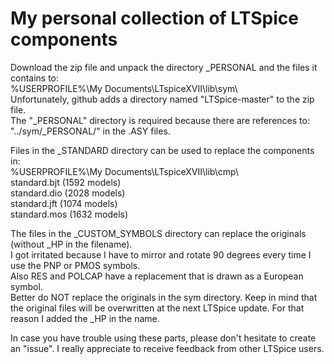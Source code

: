 # My personal collection of LTSpice components

Download the zip file and unpack the directory _PERSONAL and the files it contains to:  
%USERPROFILE%\My Documents\LTspiceXVII\lib\sym\  
Unfortunately, github adds a directory named "LTSpice-master" to the zip file.  
The "_PERSONAL" directory is required because there are references to: "../sym/_PERSONAL/" in the .ASY files.  
  
Files in the _STANDARD directory can be used to replace the components in:  
%USERPROFILE%\My Documents\LTspiceXVII\lib\cmp\  
standard.bjt (1592 models)  
standard.dio (2028 models)  
standard.jft (1074 models)  
standard.mos (1632 models)  
 
The files in the _CUSTOM_SYMBOLS directory can replace the originals (without _HP in the filename).  
I got irritated because I have to mirror and rotate 90 degrees every time I use the PNP or PMOS symbols.  
Also RES and POLCAP have a replacement that is drawn as a European symbol.  
Better do NOT replace the originals in the sym directory. Keep in mind that the original files will be overwritten at the next LTSpice update. For that reason I added the _HP in the name.  
  
In case you have trouble using these parts, please don't hesitate to create an "issue". I really appreciate to receive feedback from other LTSpice users.  
